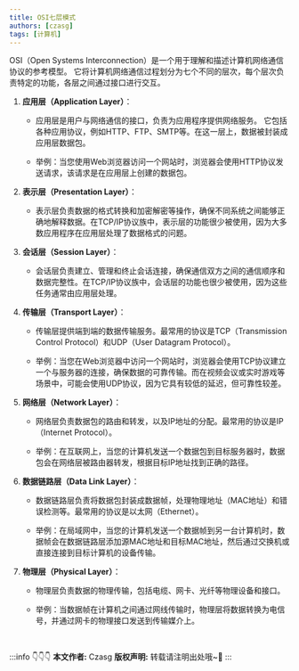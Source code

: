 ```yaml
---
title: OSI七层模式
authors: [czasg]
tags: [计算机]
---
```



OSI（Open Systems Interconnection）是一个用于理解和描述计算机网络通信协议的参考模型。
它将计算机网络通信过程划分为七个不同的层次，每个层次负责特定的功能，各层之间通过接口进行交互。

<!--truncate-->

1. **应用层（Application Layer）**：
   - 应用层是用户与网络通信的接口，负责为应用程序提供网络服务。
   它包括各种应用协议，例如HTTP、FTP、SMTP等。在这一层上，数据被封装成应用层数据包。

   - 举例：当您使用Web浏览器访问一个网站时，浏览器会使用HTTP协议发送请求，该请求是在应用层上创建的数据包。

2. **表示层（Presentation Layer）**：
   - 表示层负责数据的格式转换和加密解密等操作，确保不同系统之间能够正确地解释数据。在TCP/IP协议族中，表示层的功能很少被使用，因为大多数应用程序在应用层处理了数据格式的问题。

3. **会话层（Session Layer）**：
   - 会话层负责建立、管理和终止会话连接，确保通信双方之间的通信顺序和数据完整性。在TCP/IP协议族中，会话层的功能也很少被使用，因为这些任务通常由应用层处理。

4. **传输层（Transport Layer）**：
   - 传输层提供端到端的数据传输服务。最常用的协议是TCP（Transmission Control Protocol）和UDP（User Datagram Protocol）。

   - 举例：当您在Web浏览器中访问一个网站时，浏览器会使用TCP协议建立一个与服务器的连接，确保数据的可靠传输。而在视频会议或实时游戏等场景中，可能会使用UDP协议，因为它具有较低的延迟，但可靠性较差。

5. **网络层（Network Layer）**：
   - 网络层负责数据包的路由和转发，以及IP地址的分配。最常用的协议是IP（Internet Protocol）。

   - 举例：在互联网上，当您的计算机发送一个数据包到目标服务器时，数据包会在网络层被路由器转发，根据目标IP地址找到正确的路径。

6. **数据链路层（Data Link Layer）**：
   - 数据链路层负责将数据包封装成数据帧，处理物理地址（MAC地址）和错误检测等。最常用的协议是以太网（Ethernet）。

   - 举例：在局域网中，当您的计算机发送一个数据帧到另一台计算机时，数据帧会在数据链路层添加源MAC地址和目标MAC地址，然后通过交换机或直接连接到目标计算机的设备传输。

7. **物理层（Physical Layer）**：
   - 物理层负责数据的物理传输，包括电缆、网卡、光纤等物理设备和接口。

   - 举例：当数据帧在计算机之间通过网线传输时，物理层将数据转换为电信号，并通过网卡的物理接口发送到传输媒介上。


<br/>

:::info 👇👇👇
**本文作者:** Czasg
**版权声明:** 转载请注明出处哦~👮‍
:::